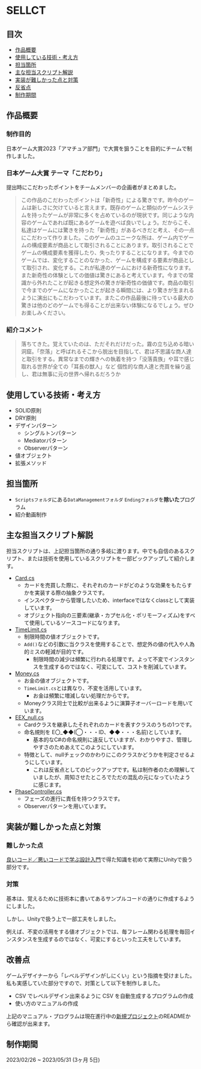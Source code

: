 # SELLCT

## 目次
- [作品概要](#作品概要)
- [使用している技術・考え方](#使用している技術考え方)
- [担当箇所](#担当箇所)
- [主な担当スクリプト解説](#主な担当スクリプト解説)
- [実装が難しかった点と対策](#実装が難しかった点と対策)
- [反省点](#反省点)
- [制作期間](#制作期間)
  
## 作品概要
### 制作目的
日本ゲーム大賞2023「アマチュア部門」で大賞を狙うことを目的にチームで制作しました。

### 日本ゲーム大賞 テーマ「こだわり」
提出時にこだわったポイントをチームメンバーの企画者がまとめました。

> この作品のこだわったポイントは「新奇性」による驚きです。昨今のゲームは新しさに欠けていると言えます。既存のゲームと類似のゲームシステムを持ったゲームが非常に多くを占めているのが現状です。同じような内容のゲームであれば既にあるゲームを遊べば良いでしょう。だからこそ、私達はゲームには驚きを持った「新奇性」があるべきだと考え、その一点にこだわって作りました。このゲームのユニークな所は、ゲーム内でゲームの構成要素が商品として取引されることにあります。取引されることでゲームの構成要素を獲得したり、失ったりすることになります。今までのゲームでは、変化することのなかった、ゲームを構成する要素が商品として取引され、変化する。これが私達のゲームにおける新奇性になります。また新奇性の体験としての価値は驚きにあると考えています。今までの常識から外れたことが起きる想定外の驚きが新奇性の価値です。商品の取引で今までのゲームになかったことが起きる瞬間には、より驚きが生まれるように演出にもこだわっています。またこの作品最後に待っている最大の驚きは他のどのゲームでも得ることが出来ない体験になるでしょう。ぜひお楽しみください。

### 紹介コメント
> 落ちてきた。覚えていたのは、ただそれだけだった。霧の立ち込める暗い洞窟。「奈落」と呼ばれるそこから脱出を目指して、君は不思議な商人達と取引をする。異常なまでの輝きへの執着を持つ「没落貴族」や耳で感じ取れる世界が全ての「耳長の獣人」など 個性的な商人達と売買を繰り返し、君は無事に元の世界へ帰れるだろうか

## 使用している技術・考え方
- SOLID原則
- DRY原則
- デザインパターン
  - シングルトンパターン
  - Mediatorパターン
  - Observerパターン
- 値オブジェクト
- 拡張メソッド

## 担当箇所
- `Scriptsフォルダ`にある`DataManagementフォルダ` `Endingフォルダ`を**除いた**プログラム
- 紹介動画制作

## 主な担当スクリプト解説
担当スクリプトは、上記担当箇所の通り多岐に渡ります。中でも自信のあるスクリプト、または技術を使用しているスクリプトを一部ピックアップして紹介します。

- [Card.cs](SELLCT/Assets/Scripts/Ingame/Element/Card.cs)
  - カードを売買した際に、それぞれのカードがどのような効果をもたらすかを実装する際の抽象クラスです。
  - インスペクターから管理したいため、interfaceではなくclassとして実装しています。
  - オブジェクト指向の三要素(継承・カプセル化・ポリモーフィズム)をすべて使用しているソースコードになります。
- [TimeLimit.cs](SELLCT\Assets\Scripts\Ingame\TradingPhase\ValueObject\TimeLimit.cs)
  - 制限時間の値オブジェクトです。
  - `Add()`などの引数に当クラスを使用することで、想定外の値の代入や人為的ミスの軽減が目的です。
    - 制限時間の減少は頻繁に行われる処理です。よって不変でインスタンスを生成するのではなく、可変にして、コストを削減しています。
- [Money.cs](SELLCT\Assets\Scripts\Ingame\TradingPhase\ValueObject\Money.cs)
  - お金の値オブジェクトです。
  - `TimeLimit.cs`とは異なり、不変を活用しています。
    - お金は頻繁に増減しない処理だからです。
  - Moneyクラス同士で比較が出来るように演算子オーバーロードを用いています。
- [EEX_null.cs](SELLCT\Assets\Scripts\Ingame\Element\EEX_null.cs)
  - Cardクラスを継承したそれぞれのカードを表すクラスのうちの1つです。
  - 命名規則を E〇_◆◆(◯・・・ID、◆◆・・・名前)としています。
    - 基本的なC#の命名規則に違反していますが、わかりやすさ、管理しやすさのためあえてこのようにしています。
  - 特徴として、nullチェックのかわりにこのクラスかどうかを判定させるようにしています。
    - これは反省点としてのピックアップです。私は制作者のため理解していましたが、周知させたところでただの混乱の元になっていたように感じます。
- [PhaseController.cs](SELLCT\Assets\Scripts\Ingame\PhaseController.cs)
  - フェーズの進行に責任を持つクラスです。
  - Observerパターンを用いています。

## 実装が難しかった点と対策
### 難しかった点
[良いコード／悪いコードで学ぶ設計入門](https://gihyo.jp/book/2022/978-4-297-12783-1)で得た知識を初めて実際にUnityで扱う部分です。
### 対策
基本は、覚えるために技術本に書いてあるサンプルコードの通りに作成するようにしました。

しかし、Unityで扱う上で一部工夫をしました。

例えば、不変の活用をする値オブジェクトでは、毎フレーム関わる処理を毎回インスタンスを生成するのではなく、可変にするといった工夫をしています。

## 改善点
ゲームデザイナーから「レベルデザインがしにくい」という指摘を受けました。私も実感していた部分ですので、対策として以下を制作しました。

- CSV でレベルデザイン出来るように CSV を自動生成するプログラムの作成
- 使い方のマニュアルの作成

上記のマニュアル・プログラムは現在進行中の[新規プロジェクト](https://github.com/GTM106/BalloonGame)のREADMEから確認が出来ます。

## 制作期間
2023/02/26 ~ 2023/05/31 (3ヶ月 5日)
